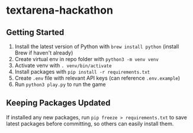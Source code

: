 # textarena-hackathon

## Getting Started

1. Install the latest version of Python with `brew install python` (install Brew if haven't already)
2. Create virtual env in repo folder with `python3 -m venv venv`
3. Activate venv with `. venv/bin/activate`
4. Install packages with `pip install -r requirements.txt`
5. Create `.env` file with relevant API keys (can reference `.env.example`)
6. Run `python3 play.py` to run the game

## Keeping Packages Updated

If installed any new packages, run `pip freeze > requirements.txt` to save latest packages before committing, so others can easily install them.

